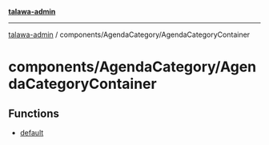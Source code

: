 [**talawa-admin**](../../../README.md)

***

[talawa-admin](../../../README.md) / components/AgendaCategory/AgendaCategoryContainer

# components/AgendaCategory/AgendaCategoryContainer

## Functions

- [default](functions/default.md)
